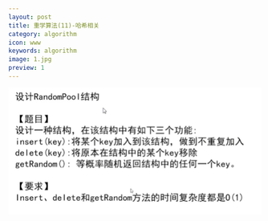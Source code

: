 ```yaml
---
layout: post
title: 重学算法(11)-哈希相关
category: algorithm
icon: www
keywords: algorithm
image: 1.jpg
preview: 1
---
```

![RandomPool](./images/1625558951985.png)